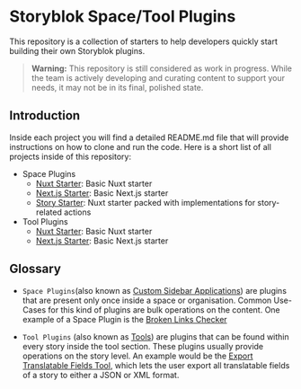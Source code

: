 # Storyblok Space/Tool Plugins

This repository is a collection of starters to help developers quickly start building their own Storyblok plugins.

> **Warning:** This repository is still considered as work in progress. While the team is actively developing and curating content to support your needs, it may not be in its final, polished state.

## Introduction

Inside each project you will find a detailed README.md file that will provide instructions on how to clone and run the code. Here is a short list of all projects inside of this repository:

- Space Plugins
  - [Nuxt Starter](space-plugins/nuxt-starter/README.md): Basic Nuxt starter
  - [Next.js Starter](space-plugins/nextjs-starter/README.md): Basic Next.js starter
  - [Story Starter](space-plugins/nuxt-story-starter/README.md): Nuxt starter packed with implementations for story-related actions
- Tool Plugins
  - [Nuxt Starter](tool-plugins/nuxt-starter/README.md): Basic Nuxt starter
  - [Next.js Starter](tool-plugins/nextjs-starter/README.md): Basic Next.js starter

## Glossary

- `Space Plugins`(also known as [Custom Sidebar Applications](https://www.storyblok.com/docs/plugins/custom-application)) are plugins that are present only once inside a space or organisation. Common Use-Cases for this kind of plugins are bulk operations on the content. One example of a Space Plugin is the [Broken Links Checker](https://www.storyblok.com/apps/storyblok-gmbh@broken-links-checker)

- `Tool Plugins` (also known as [Tools](https://www.storyblok.com/docs/plugins/tool)) are plugins that can be found within every story inside the tool section. These plugins usually provide operations on the story level. An example would be the [Export Translatable Fields Tool](https://www.storyblok.com/apps/export), which lets the user export all translatable fields of a story to either a JSON or XML format.
